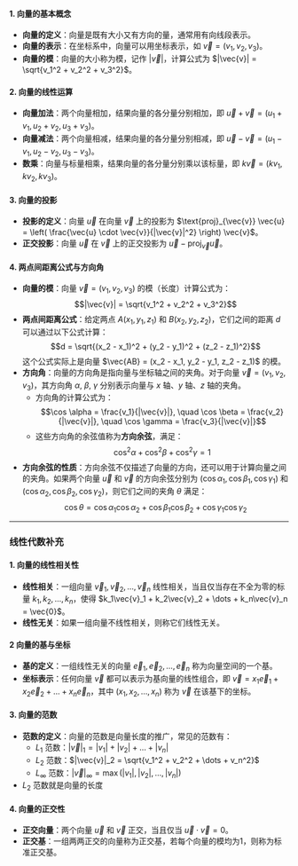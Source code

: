 #### 1. 向量的基本概念
- **向量的定义**：向量是既有大小又有方向的量，通常用有向线段表示。
- **向量的表示**：在坐标系中，向量可以用坐标表示，如 $\vec{v} = (v_1, v_2, v_3)$。
- **向量的模**：向量的大小称为模，记作 $|\vec{v}|$，计算公式为 $|\vec{v}| = \sqrt{v_1^2 + v_2^2 + v_3^2}$。

#### 2. 向量的线性运算
- **向量加法**：两个向量相加，结果向量的各分量分别相加，即 $\vec{u} + \vec{v} = (u_1 + v_1, u_2 + v_2, u_3 + v_3)$。
- **向量减法**：两个向量相减，结果向量的各分量分别相减，即 $\vec{u} - \vec{v} = (u_1 - v_1, u_2 - v_2, u_3 - v_3)$。
- **数乘**：向量与标量相乘，结果向量的各分量分别乘以该标量，即 $k\vec{v} = (kv_1, kv_2, kv_3)$。

#### 3. 向量的投影
- **投影的定义**：向量 $\vec{u}$ 在向量 $\vec{v}$ 上的投影为 $\text{proj}_{\vec{v}} \vec{u} = \left( \frac{\vec{u} \cdot \vec{v}}{|\vec{v}|^2} \right) \vec{v}$。
- **正交投影**：向量 $\vec{u}$ 在 $\vec{v}$ 上的正交投影为 $\vec{u} - \text{proj}_{\vec{v}} \vec{u}$。

#### 4. 两点间距离公式与方向角

- **向量的模**：向量 $\vec{v} = (v_1, v_2, v_3)$ 的模（长度）计算公式为：
  $$|\vec{v}| = \sqrt{v_1^2 + v_2^2 + v_3^2}$$
- **两点间距离公式**：给定两点 $A(x_1, y_1, z_1)$ 和 $B(x_2, y_2, z_2)$，它们之间的距离 $d$ 可以通过以下公式计算：
  $$d = \sqrt{(x_2 - x_1)^2 + (y_2 - y_1)^2 + (z_2 - z_1)^2}$$
  这个公式实际上是向量 $\vec{AB} = (x_2 - x_1, y_2 - y_1, z_2 - z_1)$ 的模。
- **方向角**：向量的方向角是指向量与坐标轴之间的夹角。对于向量 $\vec{v} = (v_1, v_2, v_3)$，其方向角 $\alpha$, $\beta$, $\gamma$ 分别表示向量与 $x$ 轴、$y$ 轴、$z$ 轴的夹角。
  - 方向角的计算公式为：
    $$\cos \alpha = \frac{v_1}{|\vec{v}|}, \quad \cos \beta = \frac{v_2}{|\vec{v}|}, \quad \cos \gamma = \frac{v_3}{|\vec{v}|}$$
  - 这些方向角的余弦值称为**方向余弦**，满足：
    $$\cos^2 \alpha + \cos^2 \beta + \cos^2 \gamma = 1$$
- **方向余弦的性质**：方向余弦不仅描述了向量的方向，还可以用于计算向量之间的夹角。如果两个向量 $\vec{u}$ 和 $\vec{v}$ 的方向余弦分别为 $(\cos \alpha_1, \cos \beta_1, \cos \gamma_1)$ 和 $(\cos \alpha_2, \cos \beta_2, \cos \gamma_2)$，则它们之间的夹角 $\theta$ 满足：
  $$\cos \theta = \cos \alpha_1 \cos \alpha_2 + \cos \beta_1 \cos \beta_2 + \cos \gamma_1 \cos \gamma_2$$
---
### 线性代数补充

#### 1. 向量的线性相关性
- **线性相关**：一组向量 $\vec{v}_1, \vec{v}_2, \dots, \vec{v}_n$ 线性相关，当且仅当存在不全为零的标量 $k_1, k_2, \dots, k_n$，使得 $k_1\vec{v}_1 + k_2\vec{v}_2 + \dots + k_n\vec{v}_n = \vec{0}$。
- **线性无关**：如果一组向量不线性相关，则称它们线性无关。

#### 2 向量的基与坐标
- **基的定义**：一组线性无关的向量 $\vec{e}_1, \vec{e}_2, \dots, \vec{e}_n$ 称为向量空间的一个基。
- **坐标表示**：任何向量 $\vec{v}$ 都可以表示为基向量的线性组合，即 $\vec{v} = x_1\vec{e}_1 + x_2\vec{e}_2 + \dots + x_n\vec{e}_n$，其中 $(x_1, x_2, \dots, x_n)$ 称为 $\vec{v}$ 在该基下的坐标。

#### 3. 向量的范数
- **范数的定义**：向量的范数是向量长度的推广，常见的范数有：
  - $L_1$ 范数：$|\vec{v}|_1 = |v_1| + |v_2| + \dots + |v_n|$
  - $L_2$ 范数：$|\vec{v}|_2 = \sqrt{v_1^2 + v_2^2 + \dots + v_n^2}$
  - $L_\infty$ 范数：$|\vec{v}|_\infty = \max(|v_1|, |v_2|, \dots, |v_n|)$
-  $L_2$ 范数就是向量的长度

#### 4. 向量的正交性
- **正交向量**：两个向量 $\vec{u}$ 和 $\vec{v}$ 正交，当且仅当 $\vec{u} \cdot \vec{v} = 0$。
- **正交基**：一组两两正交的向量称为正交基，若每个向量的模均为1，则称为标准正交基。